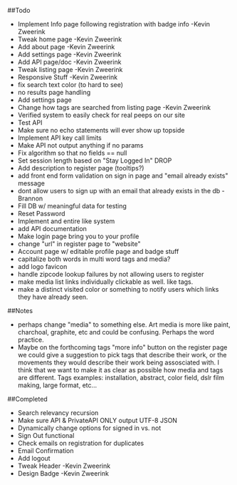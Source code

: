 ##Todo

- Implement Info page following registration with badge info -Kevin Zweerink
- Tweak home page -Kevin Zweerink
- Add about page -Kevin Zweerink
- Add settings page -Kevin Zweerink
- Add API page/doc -Kevin Zweerink
- Tweak listing page -Kevin Zweerink
- Responsive Stuff -Kevin Zweerink
- fix search text color (to hard to see)
- no results page handling
- Add settings page
- Change how tags are searched from listing page -Kevin Zweerink
- Verified system to easily check for real peeps on our site
- Test API
- Make sure no echo statements will ever show up topside
- Implement API key call limits
- Make API not output anything if no params
- Fix algorithm so that no fields == null
- Set session length based on "Stay Logged In" DROP
- Add description to register page (tooltips?)
- add front end form validation on sign in page and "email already exists" message
- dont allow users to sign up with an email that already exists in the db -Brannon
- Fill DB w/ meaningful data for testing
- Reset Password
- Implement and entire like system
- add API documentation
- Make login page bring you to your profile
- change "url" in register page to "website"
- Account page w/ editable profile page and badge stuff
- capitalize both words in multi word tags and media?
- add logo favicon
- handle zipcode lookup failures by not allowing users to register
- make media list links individually clickable as well. like tags.
- make a distinct visited color or something to notify users which links they have already seen.

##Notes
- perhaps change "media" to something else. Art media is more like paint, charchoal, graphite, etc and could be confusing. Perhaps the word practice.
- Maybe on the forthcoming tags "more info" button on the register page we could give a suggestion to pick tags that describe their work, or the movements they would describe their work being assosciated with. I think that we want to make it as clear as possible how media and tags are different. Tags examples: installation, abstract, color field, dslr film making, large format, etc…


##Completed

- Search relevancy recursion
- Make sure API & PrivateAPI ONLY output UTF-8 JSON
- Dynamically change options for signed in vs. not
- Sign Out functional
- Check emails on registration for duplicates
- Email Confirmation
- Add logout
- Tweak Header -Kevin Zweerink
- Design Badge -Kevin Zweerink

